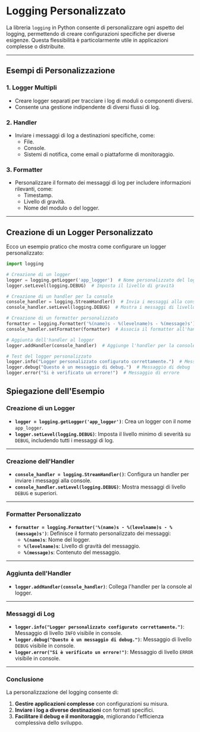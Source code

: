 # Logging Personalizzato

La libreria `logging` in Python consente di personalizzare ogni aspetto del logging, permettendo di creare configurazioni specifiche per diverse esigenze. Questa flessibilità è particolarmente utile in applicazioni complesse o distribuite.

---

## Esempi di Personalizzazione

### **1. Logger Multipli**
- Creare logger separati per tracciare i log di moduli o componenti diversi.
- Consente una gestione indipendente di diversi flussi di log.

### **2. Handler**
- Inviare i messaggi di log a destinazioni specifiche, come:
  - File.
  - Console.
  - Sistemi di notifica, come email o piattaforme di monitoraggio.

### **3. Formatter**
- Personalizzare il formato dei messaggi di log per includere informazioni rilevanti, come:
  - Timestamp.
  - Livello di gravità.
  - Nome del modulo o del logger.

---

## Creazione di un Logger Personalizzato

Ecco un esempio pratico che mostra come configurare un logger personalizzato:

```python
import logging

# Creazione di un logger
logger = logging.getLogger('app_logger')  # Nome personalizzato del logger
logger.setLevel(logging.DEBUG)  # Imposta il livello di gravità

# Creazione di un handler per la console
console_handler = logging.StreamHandler()  # Invia i messaggi alla console
console_handler.setLevel(logging.DEBUG)  # Mostra i messaggi di livello DEBUG e superiori

# Creazione di un formatter personalizzato
formatter = logging.Formatter('%(name)s - %(levelname)s - %(message)s')  # Formato personalizzato
console_handler.setFormatter(formatter)  # Associa il formatter all'handler

# Aggiunta dell'handler al logger
logger.addHandler(console_handler)  # Aggiunge l'handler per la console al logger

# Test del logger personalizzato
logger.info("Logger personalizzato configurato correttamente.")  # Messaggio informativo
logger.debug("Questo è un messaggio di debug.")  # Messaggio di debug
logger.error("Si è verificato un errore!")  # Messaggio di errore
```

## Spiegazione dell'Esempio

### Creazione di un Logger
- **`logger = logging.getLogger('app_logger')`**: Crea un logger con il nome `app_logger`.
- **`logger.setLevel(logging.DEBUG)`**: Imposta il livello minimo di severità su `DEBUG`, includendo tutti i messaggi di log.

---

### Creazione dell'Handler
- **`console_handler = logging.StreamHandler()`**: Configura un handler per inviare i messaggi alla console.
- **`console_handler.setLevel(logging.DEBUG)`**: Mostra messaggi di livello `DEBUG` e superiori.

---

### Formatter Personalizzato
- **`formatter = logging.Formatter('%(name)s - %(levelname)s - %(message)s')`**: Definisce il formato personalizzato dei messaggi:
  - **`%(name)s`**: Nome del logger.
  - **`%(levelname)s`**: Livello di gravità del messaggio.
  - **`%(message)s`**: Contenuto del messaggio.

---

### Aggiunta dell'Handler
- **`logger.addHandler(console_handler)`**: Collega l'handler per la console al logger.

---

### Messaggi di Log
- **`logger.info("Logger personalizzato configurato correttamente.")`**: Messaggio di livello `INFO` visibile in console.
- **`logger.debug("Questo è un messaggio di debug.")`**: Messaggio di livello `DEBUG` visibile in console.
- **`logger.error("Si è verificato un errore!")`**: Messaggio di livello `ERROR` visibile in console.

---

### Conclusione
La personalizzazione del logging consente di:
1. **Gestire applicazioni complesse** con configurazioni su misura.
2. **Inviare i log a diverse destinazioni** con formati specifici.
3. **Facilitare il debug e il monitoraggio**, migliorando l'efficienza complessiva dello sviluppo.